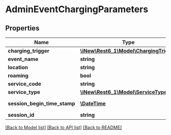 # AdminEventChargingParameters

## Properties
Name | Type | Description | Notes
------------ | ------------- | ------------- | -------------
**charging_trigger** | [**\iNew\Rest6_1\Model\ChargingTrigger**](ChargingTrigger.md) | the chargingTrigger | [optional] 
**event_name** | **string** | the eventName | [optional] 
**location** | **string** | the location | [optional] 
**roaming** | **bool** | the roaming | [optional] 
**service_code** | **string** | the serviceCode | [optional] 
**service_type** | [**\iNew\Rest6_1\Model\ServiceType**](ServiceType.md) | the serviceType | [optional] 
**session_begin_time_stamp** | [**\DateTime**](\DateTime.md) | the sessionBeginTimeStamp | [optional] 
**session_id** | **string** | the sessionId | [optional] 

[[Back to Model list]](../README.md#documentation-for-models) [[Back to API list]](../README.md#documentation-for-api-endpoints) [[Back to README]](../README.md)


